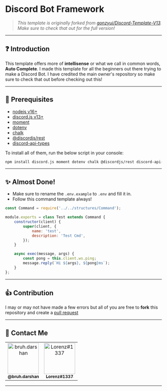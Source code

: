 # Discord Bot Framework

> _This template is originally forked from [gonzyui/Discord-Template-V13](https://github.com/gonzyui/Discord-Template-V13/). Make sure to check that out for the full version!_

---

## ❓ Introduction

This template offers more of **intellisense** or what we call in common words, **Auto Complete**. I made this template for all the beginners out there trying to make a Discord Bot. I have credited the main owner's repository so make sure to check that out before checking out this!

---

## 📝 Prerequisites

-   [nodejs v16+](https://nodejs.org/)
-   [discord.js v13+](https://npmjs.com/package/discord.js)
-   [moment](https://npmjs.com/package/moment)
-   [dotenv](https://npmjs.com/package/dotenv)
-   [chalk](https://npmjs.com/package/chalk)
-   [@discordjs/rest](https://npmjs.com/package/@discordjs/rest)
-   [discord-api-types](https://npmjs.com/package/discord-api-types)

To install all of them, run the below script in your console:

```bash
npm install discord.js moment dotenv chalk @discordjs/rest discord-api-types
```

---

## ✨ Almost Done!

-   Make sure to rename the `.env.example` to `.env` and fill it in.
-   Follow this command template always!

```js
const Command = require('../../structures/Command');

module.exports = class Test extends Command {
	constructor(client) {
		super(client, {
			name: 'test',
			description: 'Test Cmd',
		});
	}

	async exec(message, args) {
		const pong = this.client.ws.ping;
		message.reply(`Hi ${args}, ${pong}ms`);
	}
};
```

---

## 👍 Contribution

I may or may not have made a few errors but all of you are free to **fork** this repository and create a [pull request](https://github.com/Dqrshan/Bot-Framework/pulls)

---

## 💝 Contact Me

<table>
  <tr>
    <td align="center"><a href="https://instagram.com/bruh.darshan"><img src="https://raw.githubusercontent.com/rahuldkjain/github-profile-readme-generator/master/src/images/icons/Social/instagram.svg" alt="bruh.darshan" width="100px">
    <br />
      <sub>
        <b>@bruh.darshan</b>
      </sub>
    </a>
    <td align="center"><a href="https://discord.com/users/838620835282812969"><img src="https://raw.githubusercontent.com/rahuldkjain/github-profile-readme-generator/master/src/images/icons/Social/discord.svg" alt="Lorenz#1337" width="100px">
    <br />
      <sub>
        <b>Lorenz#1337</b>
      </sub>
    </a>
  </tr>
</table>

---
